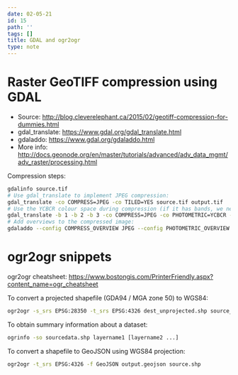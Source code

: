 ```yaml
---
date: 02-05-21
id: 15
path: ''
tags: []
title: GDAL and ogr2ogr
type: note
---
```


# Raster GeoTIFF compression using GDAL

* Source: http://blog.cleverelephant.ca/2015/02/geotiff-compression-for-dummies.html
* gdal_translate: https://www.gdal.org/gdal_translate.html
* gdaladdo: https://www.gdal.org/gdaladdo.html
* More info: http://docs.geonode.org/en/master/tutorials/advanced/adv_data_mgmt/adv_raster/processing.html

Compression steps:

```bash
gdalinfo source.tif
# Use gdal_translate to implement JPEG compression:
gdal_translate -co COMPRESS=JPEG -co TILED=YES source.tif output.tif
# Use the YCBCR colour space during compression (if it has bands, we need to use the first three and discard any fourth alpha band):
gdal_translate -b 1 -b 2 -b 3 -co COMPRESS=JPEG -co PHOTOMETRIC=YCBCR -co TILED=YES source.tif output.tif
# Add overviews to the compressed image:
gdaladdo --config COMPRESS_OVERVIEW JPEG --config PHOTOMETRIC_OVERVIEW YCBCR --config INTERLEAVE_OVERVIEW PIXEL -r average output.tif 2 4 8 16 32
```

# ogr2ogr snippets

ogr2ogr cheatsheet: https://www.bostongis.com/PrinterFriendly.aspx?content_name=ogr_cheatsheet

To convert a projected shapefile (GDA94 / MGA zone 50) to WGS84:

```bash
ogr2ogr -s_srs EPSG:28350 -t_srs EPSG:4326 dest_unprojected.shp source_projected.shp
```

To obtain summary information about a dataset:

```bash
ogrinfo -so sourcedata.shp layername1 [layername2 ...]
```

To convert a shapefile to GeoJSON using WGS84 projection:

```bash
ogr2ogr -t_srs EPSG:4326 -f GeoJSON output.geojson source.shp
```
